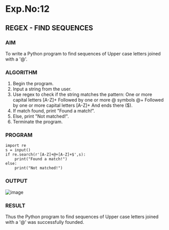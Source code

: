 # Exp.No:12 
## REGEX - FIND SEQUENCES

### AIM  

To write a Python program to find sequences of Upper case letters joined with a '@'.

### ALGORITHM

1. Begin the program.  
2. Input a string from the user.
3. Use regex to check if the string matches the pattern:
   One or more capital letters [A-Z]+
   Followed by one or more @ symbols @+
   Followed by one or more capital letters [A-Z]+
   And ends there ($).
4. If match found, print "Found a match!".
5. Else, print "Not matched!".
6. Terminate the program.

### PROGRAM

```
import re
s = input()
if re.search(r'[A-Z]+@+[A-Z]+$',s):
    print("Found a match!")
else:
    print("Not matched!")

```
### OUTPUT

![image](https://github.com/user-attachments/assets/22f8d4bb-9ae2-419b-8e6c-559b4a9424f9)

### RESULT

Thus the Python program to find sequences of Upper case letters joined with a '@' was successfully founded.
